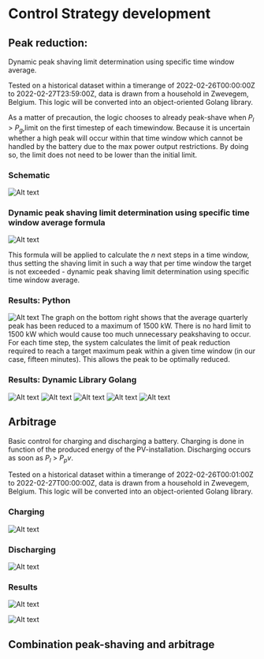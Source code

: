 # Control Strategy development

## Peak reduction:

Dynamic peak shaving limit determination using specific time window average.

Tested on a historical dataset within a timerange of 2022-02-26T00:00:00Z to 2022-02-27T23:59:00Z, data is drawn from a household in Zwevegem, Belgium. This logic will be converted into an object-oriented Golang library.

As a matter of precaution, the logic chooses to already peak-shave when $P_l$ > $P_g$,limit on the first timestep of each timewindow. Because it is uncertain whether a high peak will occur within that time window which cannot be handled by the battery due to the max power output restrictions. By doing so, the limit does not need to be lower than the initial limit.

### Schematic

![Alt text](Images/Schematic_peakreduction.png)

### Dynamic peak shaving limit determination using specific time window average formula

![Alt text](Images/Formula_peakreduction.png)

This formula will be applied to calculate the $n$ next steps in a time window, thus setting the shaving limit in such a way that per time window the target is not exceeded - dynamic peak shaving limit determination using specific time window average.

### Results: Python

![Alt text](Images/Results_peakreduction.png)
The graph on the bottom right shows that the average quarterly peak has been reduced to a maximum of 1500 kW. There is no hard limit to 1500 kW which would cause too much unnecessary peakshaving to occur. For each time step, the system calculates the limit of peak reduction required to reach a target maximum peak within a given time window (in our case, fifteen minutes). This allows the peak to be optimally reduced.

### Results: Dynamic Library Golang

![Alt text](Images/Results_peakreduction_Go.png)
![Alt text](Images/Results_peakreduction_Go2.png)
![Alt text](Images/Results_peakreduction_Go3.png)
![Alt text](Images/Results_peakreduction_Go4.png)
![Alt text](Images/Results_peakreduction_Go5.png)

## Arbitrage

Basic control for charging and discharging a battery. Charging is done in function of the produced energy of the PV-installation. Discharging occurs as soon as $P_l$ > $P_pv$.

Tested on a historical dataset within a timerange of 2022-02-26T00:01:00Z to 2022-02-27T00:00:00Z, data is drawn from a household in Zwevegem, Belgium. This logic will be converted into an object-oriented Golang library.

### Charging

![Alt text](Images/Schematic_arbitrage_charging.png)

### Discharging

![Alt text](Images/Schematic_arbitrage_discharging.png)

### Results

![Alt text](Images/Results_arbitrage.png)

![Alt text](Images/Results2_arbitrage.png)

## Combination peak-shaving and arbitrage

